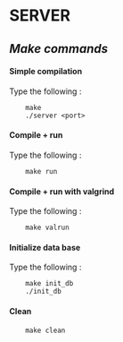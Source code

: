 # SERVER

## _Make commands_

#### **Simple compilation**
Type the following :
```
    make
    ./server <port>
```

#### **Compile + run**
Type the following :
```
    make run
```

#### **Compile + run with valgrind**
Type the following :
```
    make valrun
```

#### **Initialize data base**
Type the following :
```
    make init_db
    ./init_db
```

#### **Clean**
```
    make clean
```
